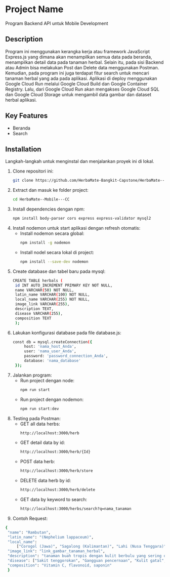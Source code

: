 # Project Name
Program Backend API untuk Mobile Development

## Description
Program ini menggunakan kerangka kerja atau framework JavaScript Express.js yang dimana akan menampilkan semua data pada beranda, menampilkan detail data pada tanaman herbal.
Selain itu, pada sisi Backend atau Admin bisa melakukan Post dan Delete data menggunakan Postman. Kemudian, pada program ini juga terdapat fitur search untuk mencari tanaman herbal
yang ada pada aplikasi. Aplikasi di deploy menggunakan Google Cloud Run melalui Google Cloud Build dan Google Container Registry. Lalu, dari Google Cloud Run akan mengakses Google Cloud SQL
dan Google Cloud Storage untuk mengambil data gambar dan dataset herbal aplikasi.

## Key Features
- Beranda
- Search
  
## Installation
Langkah-langkah untuk menginstal dan menjalankan proyek ini di lokal.
1. Clone repositori ini:
   ```bash
   git clone https://github.com/HerbaMate-Bangkit-Capstone/HerbaMate--Model---CC.git

2. Extract dan masuk ke folder project:
   ```bash
   cd HerbaMate--Mobile---CC

3. Install dependencies dengan npm:
   ```bash
   npm install body-parser cors express express-validator mysql2

4. Install nodemon untuk start aplikasi dengan refresh otomatis:
   - Install nodemon secara global:
     ```bash
     npm install -g nodemon

   - Install nodel secara lokal di project:
     ```bash
     npm install --save-dev nodemon

6. Create database dan tabel baru pada mysql:
   ```bash
   CREATE TABLE herbals (
    id INT AUTO_INCREMENT PRIMARY KEY NOT NULL,
    name VARCHAR(50) NOT NULL,
    latin_name VARCHAR(100) NOT NULL,
    local_name VARCHAR(255) NOT NULL,
    image_link VARCHAR(255),
    description TEXT,
    disease VARCHAR(255),
    composition TEXT
    );

7. Lakukan konfigurasi database pada file database.js:
   ```bash
   const db = mysql.createConnection({
        host: 'nama_host_Anda',
        user: 'nama_user_Anda',
        password: 'password_connection_Anda',
        database: 'nama_database'
    });

8. Jalankan program:
   - Run project dengan node:
     ```bash
     npm run start

   - Run project dengan nodemon:
     ```bash
     npm run start:dev

10. Testing pada Postman:
    - GET all data herbs:
      ```bash
      http://localhost:3000/herb
    
    - GET detail data by id:
      ```bash
      http://localhost:3000/herb/{Id}
    
    - POST data herb:
      ```bash
      http://localhost:3000/herb/store
    
    - DELETE data herb by id:
      ```bash
      http://localhost:3000/herb/delete
    
    - GET data by keyword to search:
      ```bash
      http://localhost:3000/herbs/search?q=nama_tanaman

12. Contoh Request:
   ```bash
   {
    "name": "Rambutan",
    "latin_name": "(Nephelium lappaceum)",
    "local_name": 
        ["Corogol (Jawa)", "Sagalong (Kalimantan)", "Lahi (Nusa Tenggara)"],
    "image_link": "link_gambar_tanaman_herbal",
    "description": "tanaman buah tropis dengan kulit berbulu yang sering dikonsumsi. Buahnya kaya akan vitamin C dan senyawa bioaktif dengan sifat antioksidan. Khasiatnya meliputi membantu meningkatkan daya tahan tubuh, melindungi kesehatan kulit, dan memperbaiki fungsi pencernaan. Selain itu, tanaman ini juga dipercaya mampu menurunkan kadar kolesterol.",
    "disease": ["Sakit tenggorokan", "Gangguan pencernaan", "Kulit gatal", "Kelelahan", "Batuk"],
    "composition": "Vitamin C, flavonoid, saponin"
    }




